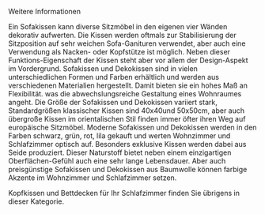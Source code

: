 Weitere Informationen

Ein Sofakissen kann diverse Sitzmöbel in den eigenen vier Wänden dekorativ aufwerten. Die Kissen werden oftmals zur Stabilisierung der Sitzposition auf sehr weichen Sofa-Ganituren verwendet, aber auch eine Verwendung als Nacken- oder Kopfstütze ist möglich. Neben dieser Funktions-Eigenschaft der Kissen steht aber vor allem der Design-Aspekt im Vordergrund. Sofakissen und Dekokissen sind in vielen unterschiedlichen Formen und Farben erhältlich und werden aus verschiedenen Materialien hergestellt. Damit bieten sie ein hohes Maß an Flexibilität. was die abwechslungsreiche Gestaltung eines Wohnraumes angeht. Die Größe der Sofakissen und Dekokissen variiert stark, Standardgrößen klassischer Kissen sind 40x40und 50x50cm, aber auch übergroße Kissen im orientalischen Stil finden immer öfter ihren Weg auf europäische Sitzmöbel. Moderne Sofakissen und Dekokissen werden in den Farben schwarz, grün, rot, lila gekauft und werten Wohnzimmer und Schlafzimmer optisch auf. Besonders exklusive Kissen werden dabei aus Seide produziert. Dieser Naturstoff bietet neben einem einzigartigen Oberflächen-Gefühl auch eine sehr lange Lebensdauer. Aber auch preisgünstige Sofakissen und Dekokissen aus Baumwolle können farbige Akzente im Wohnzimmer und Schlafzimmer setzen.

Kopfkissen und Bettdecken für Ihr Schlafzimmer finden Sie übrigens in dieser Kategorie.
 
